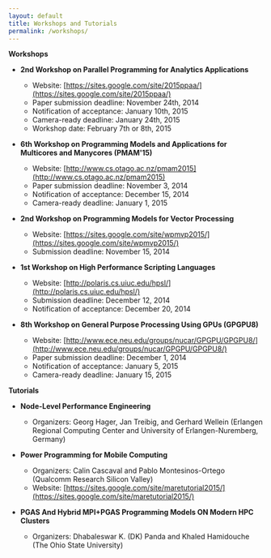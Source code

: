 ```yaml
---
layout: default
title: Workshops and Tutorials
permalink: /workshops/
---
```


**Workshops**

* **2nd Workshop on Parallel Programming for Analytics Applications**
  * Website: [https://sites.google.com/site/2015ppaa/](https://sites.google.com/site/2015ppaa/)
  * Paper submission deadline: November 24th, 2014
  * Notification of acceptance: January 10th, 2015
  * Camera-ready deadline: January 24th, 2015
  * Workshop date: February 7th or 8th, 2015

* **6th Workshop on Programming Models and Applications for Multicores and Manycores (PMAM'15)**
  * Website: [http://www.cs.otago.ac.nz/pmam2015](http://www.cs.otago.ac.nz/pmam2015)
  * Paper submission deadline: November 3, 2014 
  * Notification of acceptance: December 15, 2014
  * Camera-ready deadline: January 1, 2015

* **2nd Workshop on Programming Models for Vector Processing**
  * Website: [https://sites.google.com/site/wpmvp2015/](https://sites.google.com/site/wpmvp2015/)
  * Submission deadline: November 15, 2014

* **1st Workshop on High Performance Scripting Languages**
  * Website: [http://polaris.cs.uiuc.edu/hpsl/](http://polaris.cs.uiuc.edu/hpsl/)
  * Submission deadline: December 12, 2014
  * Notification of acceptance: December 20, 2014

* **8th Workshop on General Purpose Processing Using GPUs (GPGPU8)**
  * Website: [http://www.ece.neu.edu/groups/nucar/GPGPU/GPGPU8/](http://www.ece.neu.edu/groups/nucar/GPGPU/GPGPU8/)
  * Paper submission deadline: December 1, 2014 
  * Notification of acceptance: January 5, 2015
  * Camera-ready deadline: January 15, 2015

**Tutorials**

* **Node-Level Performance Engineering**
  * Organizers: Georg Hager, Jan Treibig, and Gerhard Wellein (Erlangen Regional Computing Center and University of Erlangen-Nuremberg, Germany)

* **Power Programming for Mobile Computing** 
  * Organizers: Calin Cascaval and Pablo Montesinos-Ortego (Qualcomm Research Silicon Valley)
  * Website: [https://sites.google.com/site/maretutorial2015/](https://sites.google.com/site/maretutorial2015/)

* **PGAS And Hybrid MPI+PGAS Programming Models ON Modern HPC Clusters** 
  * Organizers: Dhabaleswar K. (DK) Panda and Khaled Hamidouche (The Ohio State University)


